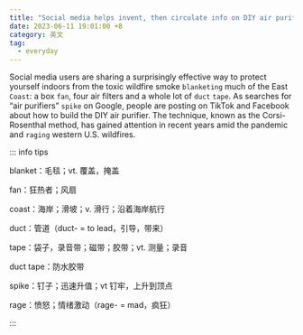 ```yaml
---
title: "Social media helps invent, then circulate info on DIY air purifiers amid wildfire smoke"
date: 2023-06-11 19:01:00 +8
category: 英文
tag:
  - everyday
---
```


Social media users are sharing a surprisingly effective way to protect yourself indoors from the toxic wildfire smoke `blanketing` much of the East `Coast`: a box `fan`, four air filters and a whole lot of `duct` `tape`. As searches for “air purifiers” `spike` on Google, people are posting on TikTok and Facebook about how to build the DIY air purifier. The technique, known as the Corsi-Rosenthal method, has gained attention in recent years amid the pandemic and `raging` western U.S. wildfires.

::: info tips

blanket：毛毯；vt. 覆盖，掩盖

fan：狂热者；风扇

coast：海岸；滑坡；v. 滑行；沿着海岸航行

duct：管道（duct- = to lead，引导，带来）

tape：袋子，录音带；磁带；胶带；vt. 测量；录音

duct tape：防水胶带

spike：钉子；迅速升值；vt 钉牢，上升到顶点

rage：愤怒；情绪激动（rage- = mad，疯狂）

:::

